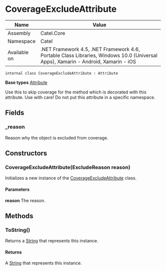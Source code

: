 

# CoverageExcludeAttribute

Name|Value
---|---
Assembly|Catel.Core
Namespace|Catel
Available on|.NET Framework 4.5, .NET Framework 4.6, Portable Class Libraries, Windows 10.0 (Universal Apps), Xamarin - Android, Xamarin - iOS

```
internal class CoverageExcludeAttribute : Attribute
```

**Base types**
[Attribute]()


Use this to skip coverage for the method which is decorated with this 
    attribute. Use with care! 
    Do not put this attribute in a specific namespace.



## Fields

### _reason

Reason why the object is excluded from coverage.



## Constructors

### CoverageExcludeAttribute(ExcludeReason reason)

Initializes a new instance of the [CoverageExcludeAttribute](#) class.

#### Parameters

**reason**
The reason.



## Methods

### ToString()

Returns a [String](#) that represents this instance.

#### Returns

A [String](#) that represents this instance.



